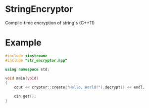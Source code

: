 # StringEncryptor
Compile-time encryption of string's (C++11)
# Example
```c++
#include <iostream>
#include "str_encryptor.hpp"

using namespace std;

void main(void)
{
	cout << cryptor::create("Hello, World!").decrypt() << endl;

	cin.get();
}
```
